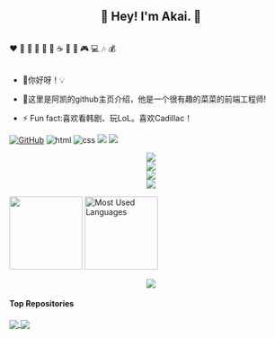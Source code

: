 <h2 align="center">👋 Hey! I'm Akai. 🐘</h2>
<br />
❤️ 🍦 🍓 🍉 🍋 🥛 ☕ 🍗 🍟 🎮 💻 🎶 💰
<br />
<br />

- 🔭你好呀！💡

- 🤔这里是阿凯的github主页介绍，他是一个很有趣的菜菜的前端工程师!

- ⚡ Fun fact:喜欢看韩剧、玩LoL。喜欢Cadillac！



[![GitHub](https://img.shields.io/badge/GitHub-181717?style=flat-square&logo=github&logoColor=white)](https://github.com/akaibiu)
![html](https://img.shields.io/badge/-html-E34F26?style=flat-square&logo=html5&logoColor=white)
![css](https://img.shields.io/badge/-css-1572B6?style=flat-square&logo=css3)
![](https://img.shields.io/badge/JavaScript-red?style=flat-square&logo=javascript) 
![](https://img.shields.io/badge/Vue.js-black?style=flat-square&logo=vue.js)
<div align="center"> <img src="https://github-readme-streak-stats.herokuapp.com/?user=yang-tian-hub" /> </div>
<div align="center"> <img src="https://github-readme-stats.vercel.app/api/top-langs/?username=yang-tian-hub" /> </div>

<div align="center"> <img src="https://readme-typing-svg.herokuapp.com/?lines=今日事，今日毕!;活着就是一个个无可替代的;日子的累积;小杨同学祝您今天愉快!&center=true&font=Roboto&size=27" /></div>
<div align="center"> <a href="https://blog.ytadx.cn/"> <img src="https://readme-typing-svg.herokuapp.com/?lines=今日事，今日毕!;活着就是一个个无可替代的;日子的累积;小杨同学祝您今天愉快!&center=true&size=27"> </a> </div>

<img height="130px" src="https://github-readme-stats.vercel.app/api?username=akaibiu&show_icons=true&theme=tokyonight"> <img height="130px" src="https://github-readme-stats.vercel.app/api/top-langs?username=akaibiu&hide_title=true&layout=compact&theme=graywhite&hide_border=true&bg_color=45,fffc79,73fa79,75f0db" alt="Most Used Languages">
<div align="center"> <img src="https://github-readme-activity-graph.vercel.app/graph?username=akaibiu&theme=xcode" /> </div>

#### Top Repositories


<a href="https://github.com/akaibiu/ak-blog-github">
  <img align="center" src="https://github-readme-stats.vercel.app/api/pin/?username=akaibiu&repo=ak-blog-github&theme=buefy" />
</a>
<a href="https://github.com/akaibiu/akaibui.github.io">
  <img align="center" src="https://github-readme-stats.vercel.app/api/pin/?username=akaibiu&repo=akaibui.github.io&theme=buefy" />
</a>
